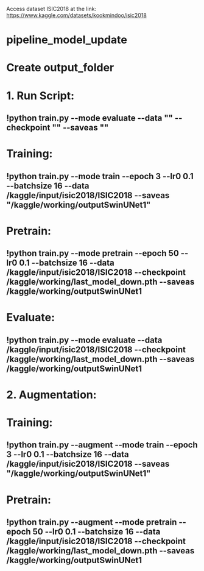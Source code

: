 Access dataset ISIC2018 at the link:
https://www.kaggle.com/datasets/kookmindoo/isic2018
# pipeline_model_update
# Create output_folder
# 1. Run Script:
## !python train.py --mode evaluate --data "" --checkpoint "" --saveas "" 
# Training:
## !python train.py --mode train --epoch 3 --lr0 0.1 --batchsize 16 --data /kaggle/input/isic2018/ISIC2018 --saveas "/kaggle/working/outputSwinUNet1" 
# Pretrain:
## !python train.py --mode pretrain --epoch 50 --lr0 0.1 --batchsize 16 --data /kaggle/input/isic2018/ISIC2018 --checkpoint /kaggle/working/last_model_down.pth --saveas /kaggle/working/outputSwinUNet1
# Evaluate:
## !python train.py --mode evaluate --data /kaggle/input/isic2018/ISIC2018 --checkpoint /kaggle/working/last_model_down.pth --saveas /kaggle/working/outputSwinUNet1
# 2. Augmentation:
# Training:
## !python train.py --augment --mode train --epoch 3 --lr0 0.1 --batchsize 16 --data /kaggle/input/isic2018/ISIC2018 --saveas "/kaggle/working/outputSwinUNet1" 
# Pretrain:
## !python train.py --augment --mode pretrain --epoch 50 --lr0 0.1 --batchsize 16 --data /kaggle/input/isic2018/ISIC2018 --checkpoint /kaggle/working/last_model_down.pth --saveas /kaggle/working/outputSwinUNet1
